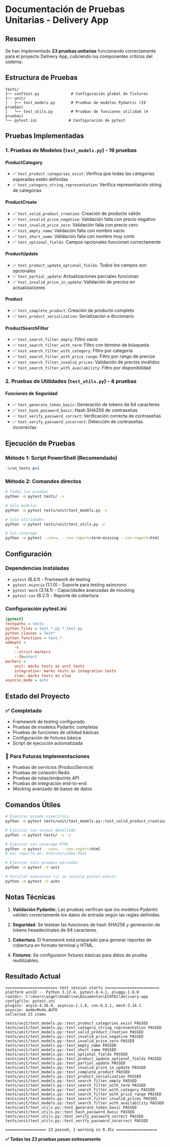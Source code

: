 # Documentación de Pruebas Unitarias - Delivery App

## Resumen

Se han implementado **23 pruebas unitarias** funcionando correctamente para el proyecto Delivery App, cubriendo los componentes críticos del sistema.

## Estructura de Pruebas

```
tests/
├── conftest.py              # Configuración global de fixtures
├── unit/
│   ├── test_models.py       # Pruebas de modelos Pydantic (19 pruebas)
│   └── test_utils.py        # Pruebas de funciones utilidad (4 pruebas)
└── pytest.ini              # Configuración de pytest
```

## Pruebas Implementadas

### 1. Pruebas de Modelos (`test_models.py`) - 19 pruebas

#### ProductCategory
- ✅ `test_product_categories_exist`: Verifica que todas las categorías esperadas estén definidas
- ✅ `test_category_string_representation`: Verifica representación string de categorías

#### ProductCreate
- ✅ `test_valid_product_creation`: Creación de producto válido
- ✅ `test_invalid_price_negative`: Validación falla con precio negativo
- ✅ `test_invalid_price_zero`: Validación falla con precio cero
- ✅ `test_empty_name`: Validación falla con nombre vacío
- ✅ `test_short_name`: Validación falla con nombre muy corto
- ✅ `test_optional_fields`: Campos opcionales funcionan correctamente

#### ProductUpdate
- ✅ `test_product_update_optional_fields`: Todos los campos son opcionales
- ✅ `test_partial_update`: Actualizaciones parciales funcionan
- ✅ `test_invalid_price_in_update`: Validación de precios en actualizaciones

#### Product
- ✅ `test_complete_product`: Creación de producto completo
- ✅ `test_product_serialization`: Serialización a diccionario

#### ProductSearchFilter
- ✅ `test_search_filter_empty`: Filtro vacío
- ✅ `test_search_filter_with_term`: Filtro con término de búsqueda
- ✅ `test_search_filter_with_category`: Filtro por categoría
- ✅ `test_search_filter_with_price_range`: Filtro por rango de precios
- ✅ `test_search_filter_invalid_prices`: Validación de precios inválidos
- ✅ `test_search_filter_with_availability`: Filtro por disponibilidad

### 2. Pruebas de Utilidades (`test_utils.py`) - 4 pruebas

#### Funciones de Seguridad
- ✅ `test_generate_token_basic`: Generación de tokens de 64 caracteres
- ✅ `test_hash_password_basic`: Hash SHA256 de contraseñas
- ✅ `test_verify_password_correct`: Verificación correcta de contraseñas
- ✅ `test_verify_password_incorrect`: Detección de contraseñas incorrectas

## Ejecución de Pruebas

### Método 1: Script PowerShell (Recomendado)
```powershell
.\run_tests.ps1
```

### Método 2: Comandos directos
```bash
# Todas las pruebas
python -m pytest tests/ -v

# Solo modelos
python -m pytest tests/unit/test_models.py -v

# Solo utilidades
python -m pytest tests/unit/test_utils.py -v

# Con coverage
python -m pytest --cov=. --cov-report=term-missing --cov-report=html
```

## Configuración

### Dependencias Instaladas
- `pytest` (8.4.1) - Framework de testing
- `pytest-asyncio` (1.1.0) - Soporte para testing asíncrono
- `pytest-mock` (3.14.1) - Capacidades avanzadas de mocking
- `pytest-cov` (6.2.1) - Reporte de cobertura

### Configuración pytest.ini
```ini
[pytest]
testpaths = tests
python_files = test_*.py *_test.py
python_classes = Test*
python_functions = test_*
addopts = 
    -v
    --strict-markers
    --tb=short
markers =
    unit: marks tests as unit tests
    integration: marks tests as integration tests
    slow: marks tests as slow
asyncio_mode = auto
```

## Estado del Proyecto

### ✅ Completado
- Framework de testing configurado
- Pruebas de modelos Pydantic completas
- Pruebas de funciones de utilidad básicas
- Configuración de fixtures básica
- Script de ejecución automatizada

### 🔄 Para Futuras Implementaciones
- Pruebas de servicios (ProductService)
- Pruebas de conexión Redis
- Pruebas de rutas/endpoints API
- Pruebas de integración end-to-end
- Mocking avanzado de bases de datos

## Comandos Útiles

```bash
# Ejecutar prueba específica
python -m pytest tests/unit/test_models.py::test_valid_product_creation -v

# Ejecutar con output detallado
python -m pytest tests/ -v -s

# Ejecutar con coverage HTML
python -m pytest --cov=. --cov-report=html
# Ver reporte en: htmlcov/index.html

# Ejecutar solo pruebas marcadas
python -m pytest -m unit

# Parallel execution (si se instala pytest-xdist)
python -m pytest -n auto
```

## Notas Técnicas

1. **Validación Pydantic**: Las pruebas verifican que los modelos Pydantic validen correctamente los datos de entrada según las reglas definidas.

2. **Seguridad**: Se testean las funciones de hash SHA256 y generación de tokens hexadecimales de 64 caracteres.

3. **Cobertura**: El framework está preparado para generar reportes de cobertura en formato terminal y HTML.

4. **Fixtures**: Se configuraron fixtures básicas para datos de prueba reutilizables.

## Resultado Actual

```
======================= test session starts ========================
platform win32 -- Python 3.12.4, pytest-8.4.1, pluggy-1.6.0
rootdir: C:\Users\angel\OneDrive\Documentos\ECOTEC\delivery-app
configfile: pytest.ini
plugins: anyio-4.10.0, asyncio-1.1.0, cov-6.2.1, mock-3.14.1
asyncio: mode=Mode.AUTO
collected 23 items

tests/unit/test_models.py::test_product_categories_exist PASSED
tests/unit/test_models.py::test_category_string_representation PASSED
tests/unit/test_models.py::test_valid_product_creation PASSED
tests/unit/test_models.py::test_invalid_price_negative PASSED
tests/unit/test_models.py::test_invalid_price_zero PASSED
tests/unit/test_models.py::test_empty_name PASSED
tests/unit/test_models.py::test_short_name PASSED
tests/unit/test_models.py::test_optional_fields PASSED
tests/unit/test_models.py::test_product_update_optional_fields PASSED
tests/unit/test_models.py::test_partial_update PASSED
tests/unit/test_models.py::test_invalid_price_in_update PASSED
tests/unit/test_models.py::test_complete_product PASSED
tests/unit/test_models.py::test_product_serialization PASSED
tests/unit/test_models.py::test_search_filter_empty PASSED
tests/unit/test_models.py::test_search_filter_with_term PASSED
tests/unit/test_models.py::test_search_filter_with_category PASSED
tests/unit/test_models.py::test_search_filter_with_price_range PASSED
tests/unit/test_models.py::test_search_filter_invalid_prices PASSED
tests/unit/test_models.py::test_search_filter_with_availability PASSED
tests/unit/test_utils.py::test_generate_token_basic PASSED
tests/unit/test_utils.py::test_hash_password_basic PASSED
tests/unit/test_utils.py::test_verify_password_correct PASSED
tests/unit/test_utils.py::test_verify_password_incorrect PASSED

================== 23 passed, 1 warning in 0.35s ==================
```

**✅ Todas las 23 pruebas pasan exitosamente**
